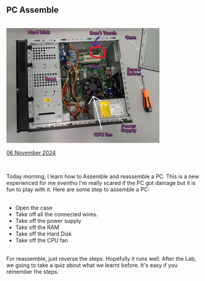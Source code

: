 <html>
  <body>
    <!--Contents-->
                            <h2 id="Title">PC Assemble</h2><br>
                              <img src="Other Pictures/PC_Assemble.JPG" width="400px" alt="PC"> <br>
                                <p><u>06 November 2024</u><br>
                                    <div id="content2">
                                        <br><p>Today morning, I learn how to Assemble and reassemble a PC. This is a new experienced for me
                                            eventho I'm really scared if the PC got damage but it is fun to play with it. Here are some step to assemble a PC:
                                            <ul id="steps">
                                                <br><li>Open the case</li>
                                                <li>Take off all the connected wires.</li>
                                                <li>Take off the power supply</li>
                                                <li>Take off the RAM</li>
                                                <li>Take off the Hard Disk</li>
                                                <li>Take off the CPU fan</li>
                                            </ul><br>
                                            For reassemble, just reverse the steps. Hopefully it runs well.
                                            After the Lab, we going to take a quiz about what we learnt before. It's easy if you remember the steps.
                                        </p>
                                </p>
  </body>
</html>
